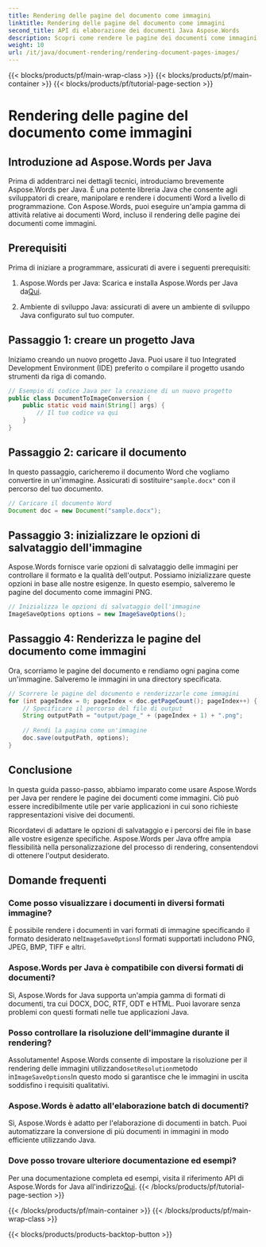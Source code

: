 ```yaml
---
title: Rendering delle pagine del documento come immagini
linktitle: Rendering delle pagine del documento come immagini
second_title: API di elaborazione dei documenti Java Aspose.Words
description: Scopri come rendere le pagine dei documenti come immagini usando Aspose.Words per Java. Guida passo passo con esempi di codice per una conversione efficiente dei documenti.
weight: 10
url: /it/java/document-rendering/rendering-document-pages-images/
---
```


{{< blocks/products/pf/main-wrap-class >}}
{{< blocks/products/pf/main-container >}}
{{< blocks/products/pf/tutorial-page-section >}}

# Rendering delle pagine del documento come immagini


## Introduzione ad Aspose.Words per Java

Prima di addentrarci nei dettagli tecnici, introduciamo brevemente Aspose.Words per Java. È una potente libreria Java che consente agli sviluppatori di creare, manipolare e rendere i documenti Word a livello di programmazione. Con Aspose.Words, puoi eseguire un'ampia gamma di attività relative ai documenti Word, incluso il rendering delle pagine dei documenti come immagini.

## Prerequisiti

Prima di iniziare a programmare, assicurati di avere i seguenti prerequisiti:

1.  Aspose.Words per Java: Scarica e installa Aspose.Words per Java da[Qui](https://releases.aspose.com/words/java/).

2. Ambiente di sviluppo Java: assicurati di avere un ambiente di sviluppo Java configurato sul tuo computer.

## Passaggio 1: creare un progetto Java

Iniziamo creando un nuovo progetto Java. Puoi usare il tuo Integrated Development Environment (IDE) preferito o compilare il progetto usando strumenti da riga di comando.

```java
// Esempio di codice Java per la creazione di un nuovo progetto
public class DocumentToImageConversion {
    public static void main(String[] args) {
        // Il tuo codice va qui
    }
}
```

## Passaggio 2: caricare il documento

In questo passaggio, caricheremo il documento Word che vogliamo convertire in un'immagine. Assicurati di sostituire`"sample.docx"` con il percorso del tuo documento.

```java
// Caricare il documento Word
Document doc = new Document("sample.docx");
```

## Passaggio 3: inizializzare le opzioni di salvataggio dell'immagine

Aspose.Words fornisce varie opzioni di salvataggio delle immagini per controllare il formato e la qualità dell'output. Possiamo inizializzare queste opzioni in base alle nostre esigenze. In questo esempio, salveremo le pagine del documento come immagini PNG.

```java
// Inizializza le opzioni di salvataggio dell'immagine
ImageSaveOptions options = new ImageSaveOptions();
```

## Passaggio 4: Renderizza le pagine del documento come immagini

Ora, scorriamo le pagine del documento e rendiamo ogni pagina come un'immagine. Salveremo le immagini in una directory specificata.

```java
// Scorrere le pagine del documento e renderizzarle come immagini
for (int pageIndex = 0; pageIndex < doc.getPageCount(); pageIndex++) {
    // Specificare il percorso del file di output
    String outputPath = "output/page_" + (pageIndex + 1) + ".png";
    
    // Rendi la pagina come un'immagine
    doc.save(outputPath, options);
}
```

## Conclusione

In questa guida passo-passo, abbiamo imparato come usare Aspose.Words per Java per rendere le pagine dei documenti come immagini. Ciò può essere incredibilmente utile per varie applicazioni in cui sono richieste rappresentazioni visive dei documenti.

Ricordatevi di adattare le opzioni di salvataggio e i percorsi dei file in base alle vostre esigenze specifiche. Aspose.Words per Java offre ampia flessibilità nella personalizzazione del processo di rendering, consentendovi di ottenere l'output desiderato.

## Domande frequenti

### Come posso visualizzare i documenti in diversi formati immagine?

 È possibile rendere i documenti in vari formati di immagine specificando il formato desiderato nel`ImageSaveOptions`I formati supportati includono PNG, JPEG, BMP, TIFF e altri.

### Aspose.Words per Java è compatibile con diversi formati di documenti?

Sì, Aspose.Words for Java supporta un'ampia gamma di formati di documenti, tra cui DOCX, DOC, RTF, ODT e HTML. Puoi lavorare senza problemi con questi formati nelle tue applicazioni Java.

### Posso controllare la risoluzione dell'immagine durante il rendering?

 Assolutamente! Aspose.Words consente di impostare la risoluzione per il rendering delle immagini utilizzando`setResolution`metodo in`ImageSaveOptions`In questo modo si garantisce che le immagini in uscita soddisfino i requisiti qualitativi.

### Aspose.Words è adatto all'elaborazione batch di documenti?

Sì, Aspose.Words è adatto per l'elaborazione di documenti in batch. Puoi automatizzare la conversione di più documenti in immagini in modo efficiente utilizzando Java.

### Dove posso trovare ulteriore documentazione ed esempi?

 Per una documentazione completa ed esempi, visita il riferimento API di Aspose.Words for Java all'indirizzo[Qui](https://reference.aspose.com/words/java/).
{{< /blocks/products/pf/tutorial-page-section >}}

{{< /blocks/products/pf/main-container >}}
{{< /blocks/products/pf/main-wrap-class >}}

{{< blocks/products/products-backtop-button >}}
